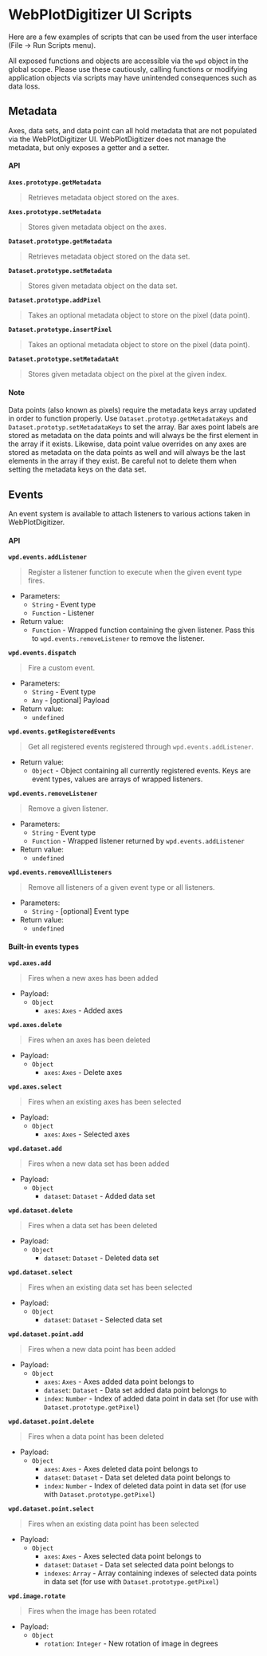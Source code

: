 # WebPlotDigitizer UI Scripts

Here are a few examples of scripts that can be used from the user interface (File -> Run Scripts menu).

All exposed functions and objects are accessible via the `wpd` object in the global scope. Please use these cautiously, calling functions or modifying application objects via scripts may have unintended consequences such as data loss.

## Metadata

Axes, data sets, and data point can all hold metadata that are not populated via the WebPlotDigitizer UI. WebPlotDigitizer does not manage the metadata, but only exposes a getter and a setter.

#### API
**`Axes.prototype.getMetadata`**
> Retrieves metadata object stored on the axes.

**`Axes.prototype.setMetadata`**
> Stores given metadata object on the axes.

**`Dataset.prototype.getMetadata`**
> Retrieves metadata object stored on the data set.

**`Dataset.prototype.setMetadata`**
> Stores given metadata object on the data set.

**`Dataset.prototype.addPixel`**
> Takes an optional metadata object to store on the pixel (data point).

**`Dataset.prototype.insertPixel`**
> Takes an optional metadata object to store on the pixel (data point).

**`Dataset.prototype.setMetadataAt`**
> Stores given metadata object on the pixel at the given index.

#### Note
Data points (also known as pixels) require the metadata keys array updated in order to function properly. Use `Dataset.prototyp.getMetadataKeys` and `Dataset.prototyp.setMetadataKeys` to set the array. Bar axes point labels are stored as metadata on the data points and will always be the first element in the array if it exists. Likewise, data point value overrides on any axes are stored as metadata on the data points as well and will always be the last elements in the array if they exist. Be careful not to delete them when setting the metadata keys on the data set.

## Events

An event system is available to attach listeners to various actions taken in WebPlotDigitizer.

#### API

**`wpd.events.addListener`**
> Register a listener function to execute when the given event type fires.

- Parameters:
    - `String` - Event type
    - `Function` - Listener
- Return value:
    - `Function` - Wrapped function containing the given listener. Pass this to `wpd.events.removeListener` to remove the listener.

**`wpd.events.dispatch`**
> Fire a custom event.

- Parameters:
    - `String` - Event type
    - `Any` - [optional] Payload
- Return value:
    - `undefined`

**`wpd.events.getRegisteredEvents`**
> Get all registered events registered through `wpd.events.addListener`.

- Return value:
    - `Object` - Object containing all currently registered events. Keys are event types, values are arrays of wrapped listeners.

**`wpd.events.removeListener`**
> Remove a given listener.

- Parameters:
    - `String` - Event type
    - `Function` - Wrapped listener returned by `wpd.events.addListener`
- Return value:
    - `undefined`

**`wpd.events.removeAllListeners`**
> Remove all listeners of a given event type or all listeners.

- Parameters:
    - `String` - [optional] Event type
- Return value:
    - `undefined`

#### Built-in events types
**`wpd.axes.add`**
> Fires when a new axes has been added

- Payload:
    - `Object`
        - `axes`: `Axes` - Added axes

**`wpd.axes.delete`**
> Fires when an axes has been deleted

- Payload:
    - `Object`
        - `axes`: `Axes` - Delete axes

**`wpd.axes.select`**
> Fires when an existing axes has been selected

- Payload:
    - `Object`
        - `axes`: `Axes` - Selected axes

**`wpd.dataset.add`**
> Fires when a new data set has been added

- Payload:
    - `Object`
        - `dataset`: `Dataset` - Added data set

**`wpd.dataset.delete`**
> Fires when a data set has been deleted

- Payload:
    - `Object`
        - `dataset`: `Dataset` - Deleted data set

**`wpd.dataset.select`**
> Fires when an existing data set has been selected

- Payload:
    - `Object`
        - `dataset`: `Dataset` - Selected data set

**`wpd.dataset.point.add`**
> Fires when a new data point has been added

- Payload:
    - `Object`
        - `axes`: `Axes` - Axes added data point belongs to
        - `dataset`: `Dataset` - Data set added data point belongs to
        - `index`: `Number` - Index of added data point in data set (for use with `Dataset.prototype.getPixel`)

**`wpd.dataset.point.delete`**
> Fires when a data point has been deleted

- Payload:
    - `Object`
        - `axes`: `Axes` - Axes deleted data point belongs to
        - `dataset`: `Dataset` - Data set deleted data point belongs to
        - `index`: `Number` - Index of deleted data point in data set (for use with `Dataset.prototype.getPixel`)

**`wpd.dataset.point.select`**
> Fires when an existing data point has been selected

- Payload:
    - `Object`
        - `axes`: `Axes` - Axes selected data point belongs to
        - `dataset`: `Dataset` - Data set selected data point belongs to
        - `indexes`: `Array` - Array containing indexes of selected data points in data set (for use with `Dataset.prototype.getPixel`)

**`wpd.image.rotate`**
> Fires when the image has been rotated

- Payload:
    - `Object`
        - `rotation`: `Integer` - New rotation of image in degrees
